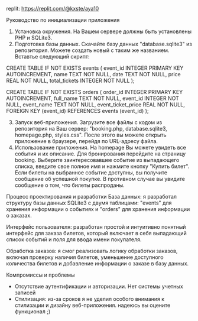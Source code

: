 replit: https://replit.com/@kxste/aya10

Руководство по инициализации приложения
1. Установка окружения. На Вашем сервере должны быть установлены PHP и SQLite3.
2. Подготовка базы данных. Скачайте базу данных "database.sqlite3" из репозитория. Можете создать новый с таким же названием. Вставтье следующий скрипт:

CREATE TABLE IF NOT EXISTS events (
    event_id INTEGER PRIMARY KEY AUTOINCREMENT,
    name TEXT NOT NULL,
    date TEXT NOT NULL,
    price REAL NOT NULL,
    total_tickets INTEGER NOT NULL
);

CREATE TABLE IF NOT EXISTS orders (
    order_id INTEGER PRIMARY KEY AUTOINCREMENT,
    full_name TEXT NOT NULL,
    event_id INTEGER NOT NULL,
    event_name TEXT NOT NULL,
    event_ticket_price REAL NOT NULL,
    FOREIGN KEY (event_id) REFERENCES events (event_id)
);

3. Запуск веб-приложения. Загрузите все файлы с кодом из репозитория на Ваш сервер: "booking.php, database.sqlite3, homepage.php, styles.css". После этого вы можете открыть приложение в браузере, перейдя по URL-адресу файла.
4. Использование приложения. На homepage Вы можете увидеть все события и их описание. Для бронирования перейдите на страницу booking. Выберите заинтересовавшее событие из выпадающего списка, введите свое полное имя и нажмите кнопку "Купить билет". Если билеты на выбранное событие доступны, вы получите сообщение об успешной покупке. В противном случае вы увидите сообщение о том, что билеты распроданы.

Процесс проектирования и разработки
База данных: я разработал структуру базы данных SQLite3 с двумя таблицами: "events" для хранения информации о событиях и "orders" для хранения информации о заказах.

Интерфейс пользователя: разработан простой и интуитивно понятный интерфейс для заказа билетов, который включает в себя выпадающий список событий и поля для ввода имени покупателя.

Обработка заказов: я смог реализовать логику обработки заказов, включая проверку наличия билетов, уменьшение доступного количества билетов и добавление информации о заказе в базу данных.

Компромиссы и проблемы
- Отсутствие аутентификации и авторизации. Нет системы учетных записей 
- Стилизация: из-за сроков я не уделил особого внимания к стилизации и дизайну веб-приложения. надеюсь вы оцените функционал ;)

